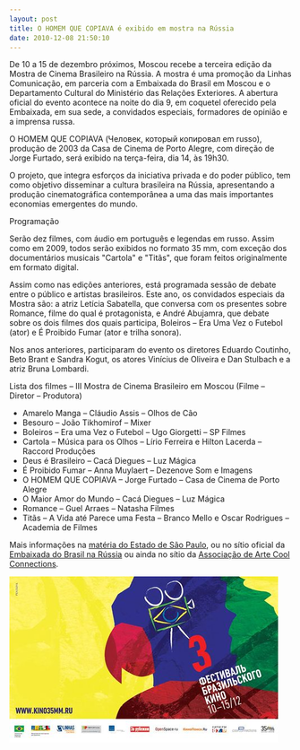```yaml
---
layout: post
title: O HOMEM QUE COPIAVA é exibido em mostra na Rússia
date: 2010-12-08 21:50:10
---
```

De 10 a 15 de dezembro próximos, Moscou recebe a terceira edição da Mostra de Cinema Brasileiro na Rússia. A mostra é uma promoção da Linhas Comunicação, em parceria com a Embaixada do Brasil em Moscou e o Departamento Cultural do Ministério das Relações Exteriores. A abertura oficial do evento acontece na noite do dia 9, em coquetel oferecido pela Embaixada, em sua sede, a convidados especiais, formadores de opinião e a imprensa russa.

O HOMEM QUE COPIAVA (Человек, который копировал em russo), produção de 2003 da Casa de Cinema de Porto Alegre, com direção de Jorge Furtado, será exibido na terça-feira, dia 14, às 19h30.

O projeto, que integra esforços da iniciativa privada e do poder público, tem como objetivo disseminar a cultura brasileira na Rússia, apresentando a produção cinematográfica contemporânea a uma das mais importantes economias emergentes do mundo.

Programação

Serão dez filmes, com áudio em português e legendas em russo. Assim como em 2009, todos serão exibidos no formato 35 mm, com exceção dos documentários musicais "Cartola" e "Titãs", que foram feitos originalmente em formato digital.

Assim como nas edições anteriores, está programada sessão de debate entre o público e artistas brasileiros. Este ano, os convidados especiais da Mostra são: a atriz Letícia Sabatella, que conversa com os presentes sobre Romance, filme do qual é protagonista, e André Abujamra, que debate sobre os dois filmes dos quais participa, Boleiros – Era Uma Vez o Futebol (ator) e É Proibido Fumar (ator e trilha sonora).

Nos anos anteriores, participaram do evento os diretores Eduardo Coutinho, Beto Brant e Sandra Kogut, os atores Vinícius de Oliveira e Dan Stulbach e a atriz Bruna Lombardi.

Lista dos filmes – III Mostra de Cinema Brasileiro em Moscou
(Filme – Diretor – Produtora)

* Amarelo Manga – Cláudio Assis – Olhos de Cão
* Besouro – João Tikhomirof – Mixer
* Boleiros – Era uma Vez o Futebol – Ugo Giorgetti – SP Filmes
* Cartola – Música para os Olhos – Lírio Ferreira e Hilton Lacerda – Raccord Produções
* Deus é Brasileiro – Cacá Diegues – Luz Mágica
* É Proibido Fumar – Anna Muylaert – Dezenove Som e Imagens
* O HOMEM QUE COPIAVA – Jorge Furtado – Casa de Cinema de Porto Alegre
* O Maior Amor do Mundo – Cacá Diegues – Luz Mágica
* Romance – Guel Arraes – Natasha Filmes
* Titãs – A Vida até Parece uma Festa – Branco Mello e Oscar Rodrigues – Academia de Filmes

Mais informações na [matéria do Estado de São Paulo](http://estadao.br.msn.com/cultura/artigo.aspx?cp-documentid=26701477), ou no sítio oficial da [Embaixada do Brasil na Rússia](http://www.brasemb.ru/pt/news/index.php?id=133) ou ainda no sítio da [Associação de Arte Cool Connections](http://www.coolconnections.ru/ru/projects/project/13-brazil).

![](/uploads/moscou.jpg)